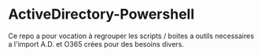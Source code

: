 # ActiveDirectory-Powershell

Ce repo a pour vocation à regrouper les scripts / boites a outils necessaires a l'import
A.D. et O365 crées pour des besoins divers.
